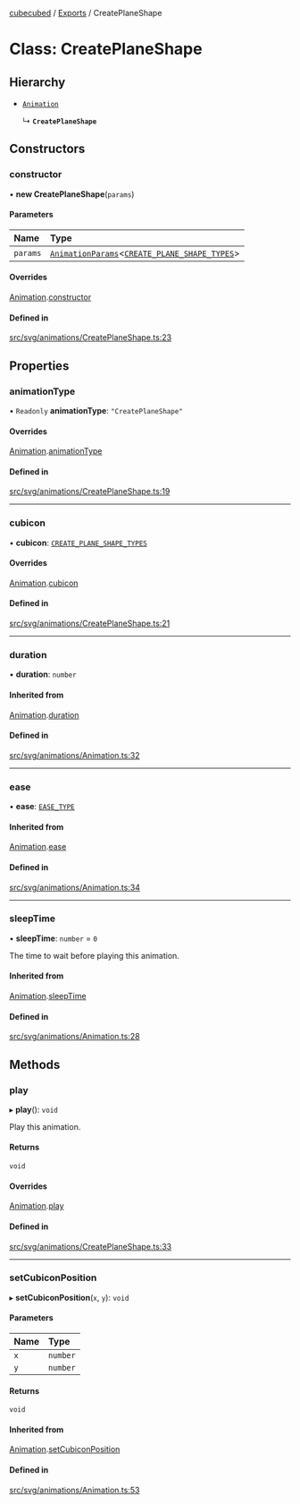 [cubecubed](/reference/README.md) / [Exports](/reference/modules.md) / CreatePlaneShape

# Class: CreatePlaneShape

## Hierarchy

- [`Animation`](/reference/classes/Animation.md)

  ↳ **`CreatePlaneShape`**

## Constructors

### constructor

• **new CreatePlaneShape**(`params`)

#### Parameters

| Name | Type |
| :------ | :------ |
| `params` | [`AnimationParams`](/reference/interfaces/AnimationParams.md)<[`CREATE_PLANE_SHAPE_TYPES`](/reference/types/CREATE_PLANE_SHAPE_TYPES.md)\> |

#### Overrides

[Animation](/reference/classes/Animation.md).[constructor](/reference/classes/Animation.md#constructor)

#### Defined in

[src/svg/animations/CreatePlaneShape.ts:23](https://github.com/imaphatduc/cubecubed/blob/0bd348a/src/svg/animations/CreatePlaneShape.ts#L23)

## Properties

### animationType

• `Readonly` **animationType**: ``"CreatePlaneShape"``

#### Overrides

[Animation](/reference/classes/Animation.md).[animationType](/reference/classes/Animation.md#animationtype)

#### Defined in

[src/svg/animations/CreatePlaneShape.ts:19](https://github.com/imaphatduc/cubecubed/blob/0bd348a/src/svg/animations/CreatePlaneShape.ts#L19)

___

### cubicon

• **cubicon**: [`CREATE_PLANE_SHAPE_TYPES`](/reference/types/CREATE_PLANE_SHAPE_TYPES.md)

#### Overrides

[Animation](/reference/classes/Animation.md).[cubicon](/reference/classes/Animation.md#cubicon)

#### Defined in

[src/svg/animations/CreatePlaneShape.ts:21](https://github.com/imaphatduc/cubecubed/blob/0bd348a/src/svg/animations/CreatePlaneShape.ts#L21)

___

### duration

• **duration**: `number`

#### Inherited from

[Animation](/reference/classes/Animation.md).[duration](/reference/classes/Animation.md#duration)

#### Defined in

[src/svg/animations/Animation.ts:32](https://github.com/imaphatduc/cubecubed/blob/0bd348a/src/svg/animations/Animation.ts#L32)

___

### ease

• **ease**: [`EASE_TYPE`](/reference/types/EASE_TYPE.md)

#### Inherited from

[Animation](/reference/classes/Animation.md).[ease](/reference/classes/Animation.md#ease)

#### Defined in

[src/svg/animations/Animation.ts:34](https://github.com/imaphatduc/cubecubed/blob/0bd348a/src/svg/animations/Animation.ts#L34)

___

### sleepTime

• **sleepTime**: `number` = `0`

The time to wait before playing this animation.

#### Inherited from

[Animation](/reference/classes/Animation.md).[sleepTime](/reference/classes/Animation.md#sleeptime)

#### Defined in

[src/svg/animations/Animation.ts:28](https://github.com/imaphatduc/cubecubed/blob/0bd348a/src/svg/animations/Animation.ts#L28)

## Methods

### play

▸ **play**(): `void`

Play this animation.

#### Returns

`void`

#### Overrides

[Animation](/reference/classes/Animation.md).[play](/reference/classes/Animation.md#play)

#### Defined in

[src/svg/animations/CreatePlaneShape.ts:33](https://github.com/imaphatduc/cubecubed/blob/0bd348a/src/svg/animations/CreatePlaneShape.ts#L33)

___

### setCubiconPosition

▸ **setCubiconPosition**(`x`, `y`): `void`

#### Parameters

| Name | Type |
| :------ | :------ |
| `x` | `number` |
| `y` | `number` |

#### Returns

`void`

#### Inherited from

[Animation](/reference/classes/Animation.md).[setCubiconPosition](/reference/classes/Animation.md#setcubiconposition)

#### Defined in

[src/svg/animations/Animation.ts:53](https://github.com/imaphatduc/cubecubed/blob/0bd348a/src/svg/animations/Animation.ts#L53)
